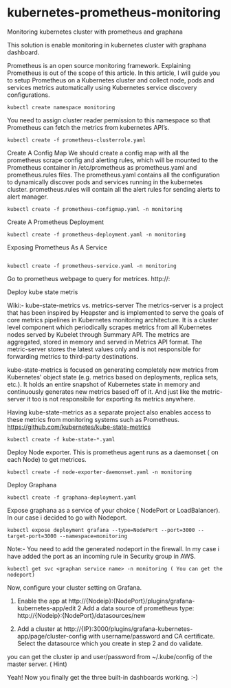 # kubernetes-prometheus-monitoring
Monitoring kubernetes cluster with prometheus and graphana


This solution is enable monitoring in kubernetes cluster with graphana dashboard.

Prometheus is an open source monitoring framework. Explaining Prometheus is out of the scope of this article. In this article, I will guide you to setup Prometheus on a Kubernetes cluster and collect node, pods and services metrics automatically using Kubernetes service discovery configurations.


```	
kubectl create namespace monitoring 

```
You need to assign cluster reader permission to this namespace so that Prometheus can fetch the metrics from kubernetes API’s.

```
kubectl create -f prometheus-clusterrole.yaml

```
Create A Config Map
We should create a config map with all the prometheus scrape config and alerting rules, which will be mounted to the Prometheus container in /etc/prometheus as prometheus.yaml and prometheus.rules files. The prometheus.yaml contains all the configuration to dynamically discover pods and services running in the kubernetes cluster. prometheus.rules will contain all the alert rules for sending alerts to alert manager.

```
kubectl create -f prometheus-configmap.yaml -n monitoring

```

Create A Prometheus Deployment

```
kubectl create -f prometheus-deployment.yaml -n monitoring

```

Exposing Prometheus As A Service

```

kubectl create -f prometheus-service.yaml -n monitoring

```
Go to prometheus webpage to query for metrices.
http://<NodeIP>:<Nodeport>


Deploy kube state metris 

Wiki:- 
kube-state-metrics vs. metrics-server
The metrics-server is a project that has been inspired by Heapster and is implemented to serve the goals of core metrics pipelines in Kubernetes monitoring architecture. It is a cluster level component which periodically scrapes metrics from all Kubernetes nodes served by Kubelet through Summary API. The metrics are aggregated, stored in memory and served in Metrics API format. The metric-server stores the latest values only and is not responsible for forwarding metrics to third-party destinations.

kube-state-metrics is focused on generating completely new metrics from Kubernetes' object state (e.g. metrics based on deployments, replica sets, etc.). It holds an entire snapshot of Kubernetes state in memory and continuously generates new metrics based off of it. And just like the metric-server it too is not responsibile for exporting its metrics anywhere.

Having kube-state-metrics as a separate project also enables access to these metrics from monitoring systems such as Prometheus.
https://github.com/kubernetes/kube-state-metrics 

```
kubectl create -f kube-state-*.yaml 

```

Deploy Node exporter. This is prometheus agent runs as a daemonset ( on each Node) to get metrices.

```
kubectl create -f node-exporter-daemonset.yaml -n monitoring

```

Deploy Graphana

```
kubectl create -f graphana-deployment.yaml

```
Expose graphana as a service of your choice ( NodePort or LoadBalancer). In our case i decided to go with Nodeport. 

```
kubectl expose deployment grafana --type=NodePort --port=3000 --target-port=3000 --namespace=monitoring
```
Note:- You need to add the generated nodeport in the firewall. In my case i have added the port as an incoming rule in Security group in AWS.
```
kubectl get svc <graphan service name> -n monitoring ( You can get the nodeport)
```

Now, configure your cluster setting on Grafana.
1. Enable the app at http://{Nodeip}:{NodePort}/plugins/grafana-kubernetes-app/edit
2  Add a data source of prometheus type: http://{Nodeip}:{NodePort}/datasources/new

3. Add a cluster at http://{IP}:3000/plugins/grafana-kubernetes-app/page/cluster-config with username/password and CA certificate.
Select the datasource which you create in step 2 and do validate.

you can get the cluster ip and user/password from ~/.kube/config of the master server. ( Hint)

Yeah! Now you finally get the three built-in dashboards working. :-)


